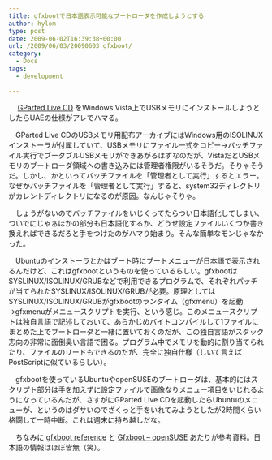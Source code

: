 ```yaml
---
title: gfxbootで日本語表示可能なブートローダを作成しようとする
author: hylom
type: post
date: 2009-06-02T16:39:38+00:00
url: /2009/06/03/20090603_gfxboot/
category:
  - Docs
tags:
  - development

---
```

　   [GParted Live CD][1] をWindows Vista上でUSBメモリにインストールしようとしたらUAEの仕様がアレでハマる。

　GParted Live CDのUSBメモリ用配布アーカイブにはWindows用のISOLINUXインストーラが付属していて、USBメモリにファイル一式をコピー→バッチファイル実行でブータブルUSBメモリができあがるはずなのだが、VistaだとUSBメモリのブートローダ領域への書き込みには管理者権限がいるそうだ。そりゃそうだ。しかし、かといってバッチファイルを「管理者として実行」するとエラー。なぜかバッチファイルを「管理者として実行」すると、system32ディレクトリがカレントディレクトリになるのが原因。なんじゃそりゃ。

　しょうがないのでバッチファイルをいじくってたらつい日本語化してしまい、ついでにじゃぁほかの部分も日本語化するか、どうせ設定ファイルいくつか書き換えればできるだろと手をつけたのがハマり始まり。そんな簡単なモンじゃなかった。

　Ubuntuのインストーラとかはブート時にブートメニューが日本語で表示されるんだけど、これはgfxbootというものを使っているらしい。gfxbootはSYSLINUX/ISOLINUX/GRUBなどで利用できるプログラムで、それぞれパッチが当てられたSYSLINUX/ISOLINUX/GRUBが必要。原理としてはSYSLINUX/ISOLINUX/GRUBがgfxbootのランタイム（gfxmenu）を起動→gfxmenuがメニュースクリプトを実行、という感じ。このメニュースクリプトは独自言語で記述しておいて、あらかじめバイトコンパイルして1ファイルにまとめた上でブートローダと一緒に置いておくのだが、この独自言語がスタック志向の非常に面倒臭い言語で困る。プログラム中でメモリを動的に割り当てられたり、ファイルのリードもできるのだが、完全に独自仕様（しいて言えばPostScriptに似ているらしい）。

　gfxbootを使っているUbuntuやopenSUSEのブートローダは、基本的にはスクリプト部分は手を加えずに設定ファイルで画像なりメニュー項目をいじれるようになっているんだが、さすがにGParted Live CDを起動したらUbuntuのメニューが、というのはダサいのでざくっと手をいれてみようとしたが2時間くらい格闘して一時中断。これは週末に持ち越しだな。

　ちなみに   [gfxboot reference][2] と   [Gfxboot &#8211; openSUSE][3] あたりが参考資料。日本語の情報はほぼ皆無（笑）。

 [1]: http://sourceforge.jp/projects/gparted/
 [2]: http://aur.archlinux.org/packages/gfxboot/gfxboot/gfxboot.html
 [3]: http://en.opensuse.org/Gfxboot
